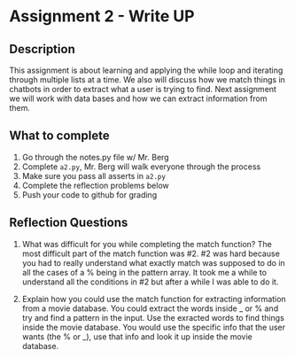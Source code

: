 # Assignment 2 - Write UP

## Description
This assignment is about learning and applying the while loop and iterating through multiple lists at a time.  We also will discuss how we match things in chatbots in order to extract what a user is trying to find.  Next assignment we will work with data bases and how we can extract information from them.

## What to complete
1. Go through the notes.py file w/ Mr. Berg
2. Complete `a2.py`, Mr. Berg will walk everyone through the process
3. Make sure you pass all asserts in `a2.py`
4. Complete the reflection problems below
5. Push your code to github for grading

## Reflection Questions
1. What was difficult for you while completing the match function?
The most difficult part of the match function was #2. #2 was hard because you had to really understand what exactly match was supposed to do in all the cases of a % being in the pattern array. It took me a while to understand all the conditions in #2 but after a while I was able to do it. 


2. Explain how you could use the match function for extracting information from a movie database.
You could extract the words inside _ or % and try and find a pattern in the input. Use the exracted words to find things inside the movie database. You would use the specific info that the user wants (the % or _), use that info and look it up inside the movie database.

